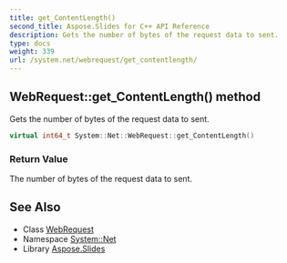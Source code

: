 ```yaml
---
title: get_ContentLength()
second_title: Aspose.Slides for C++ API Reference
description: Gets the number of bytes of the request data to sent.
type: docs
weight: 339
url: /system.net/webrequest/get_contentlength/
---
```

## WebRequest::get_ContentLength() method


Gets the number of bytes of the request data to sent.

```cpp
virtual int64_t System::Net::WebRequest::get_ContentLength()
```


### Return Value

The number of bytes of the request data to sent.

## See Also

* Class [WebRequest](../)
* Namespace [System::Net](../../)
* Library [Aspose.Slides](../../../)